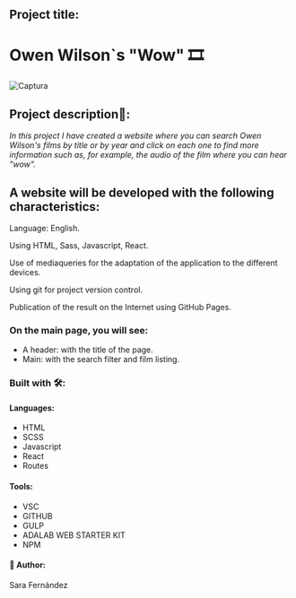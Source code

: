 ## Project title:
# Owen Wilson`s "Wow" :film_strip:
![Captura](https://user-images.githubusercontent.com/64798006/167263178-bd14bd63-92e1-40c5-9720-5e5897365bbb.PNG)

## Project description🚀:
_In this project I have created a website where you can search Owen Wilson's films by title or by year and click on each one to find more information such as, for example, the audio of the film where you can hear "wow"._

## A website will be developed with the following characteristics:
Language: English.

Using HTML, Sass, Javascript, React.

Use of mediaqueries for the adaptation of the application to the different devices. 

Using git for project version control. 

Publication of the result on the Internet using GitHub Pages. 

### On the main page, you will see:

* A header: with the title of the page.
* Main: with the search filter and film listing.

### Built with 🛠️:

#### Languages:
* HTML
* SCSS
* Javascript
* React
* Routes
#### Tools:
* VSC
* GITHUB
* GULP
* ADALAB WEB STARTER KIT
* NPM
#### :raising_hand: Author:

Sara Fernández

